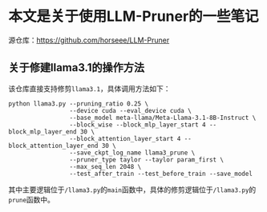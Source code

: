 # 本文是关于使用LLM-Pruner的一些笔记
源仓库：https://github.com/horseee/LLM-Pruner
## 关于修建llama3.1的操作方法
该仓库直接支持修剪`llama3.1`，具体调用方法如下：
```shell
python llama3.py --pruning_ratio 0.25 \
                 --device cuda --eval_device cuda \
                 --base_model meta-llama/Meta-Llama-3.1-8B-Instruct \
                 --block_wise --block_mlp_layer_start 4 --block_mlp_layer_end 30 \
                 --block_attention_layer_start 4 --block_attention_layer_end 30 \
                 --save_ckpt_log_name llama3_prune \
                 --pruner_type taylor --taylor param_first \
                 --max_seq_len 2048 \
                 --test_after_train --test_before_train --save_model
```
其中主要逻辑位于`/llama3.py`的`main`函数中，具体的修剪逻辑位于`/llama3.py`的`prune`函数中。